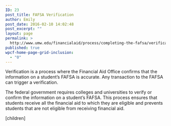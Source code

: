 ```yaml
---
ID: 23
post_title: FAFSA Verification
author: Emily
post_date: 2016-02-10 14:02:48
post_excerpt: ""
layout: page
permalink: >
  http://www.umw.edu/financialaid/process/completing-the-fafsa/verification/
published: true
wpcf-home-page-grid-inclusion:
  - "0"
---
```

Verification is a process where the Financial Aid Office confirms that the information on a student’s FAFSA is accurate. Any transaction to the FAFSA can trigger a verification.

The federal government requires colleges and universities to verify or confirm the information on a student’s FAFSA. This process ensures that students receive all the financial aid to which they are eligible and prevents students that are not eligible from receiving financial aid.

[children]